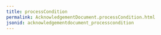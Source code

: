 ```yaml
---
title: processCondition
permalink: AcknowledgementDocument.processCondition.html
jsonid: acknowledgementdocument_processcondition
---
```

